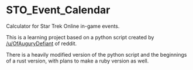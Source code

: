 # STO_Event_Calendar

Calculator for Star Trek Online in-game events.

This is a learning project based on a python script created by [/u/OfAuguryDefiant](https://www.reddit.com/user/OfAuguryDefiant) of reddit.

There is a heavily modified version of the python script and the beginnings of a rust version, with plans to make a ruby version as well.